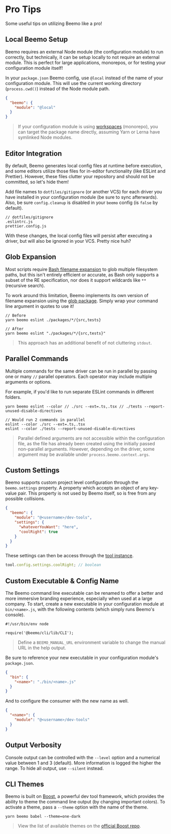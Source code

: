 # Pro Tips

Some useful tips on utilizing Beemo like a pro!

## Local Beemo Setup

Beemo requires an external Node module (the configuration module) to run correctly, but technically,
it can be setup locally to not require an external module. This is perfect for large applications,
monorepos, or for testing your configuration module itself!

In your `package.json` Beemo config, use `@local` instead of the name of your configuration module.
This will use the current working directory (`process.cwd()`) instead of the Node module path.

```json
{
  "beemo": {
    "module": "@local"
  }
}
```

> If your configuration module is using [workspaces](./workspaces.md) (monorepo), you can target the
> package name directly, assuming Yarn or Lerna have symlinked Node modules.

## Editor Integration

By default, Beemo generates local config files at runtime before execution, and some editors utilize
those files for in-editor functionality (like ESLint and Prettier). However, these files clutter
your repository and should not be committed, so let's hide them!

Add file names to `dotfiles/gitignore` (or another VCS) for each driver you have installed in your
configuration module (be sure to sync afterwards). Also, be sure `config.cleanup` is disabled in
your `beemo` config (is `false` by default).

```
// dotfiles/gitignore
.eslintrc.js
prettier.config.js
```

With these changes, the local config files will persist after executing a driver, but will also be
ignored in your VCS. Pretty nice huh?

## Glob Expansion

Most scripts require [Bash filename expansion](http://tldp.org/LDP/abs/html/globbingref.html) to
glob multiple filesystem paths, but this isn't entirely efficient or accurate, as Bash only supports
a subset of the RE specification, nor does it support wildcards like `**` (recursive search).

To work around this limitation, Beemo implements its own version of filename expansion using the
[glob package](https://www.npmjs.com/package/glob). Simply wrap your command line argument in quotes
to use it!

```
// Before
yarn beemo eslint ./packages/*/{src,tests}

// After
yarn beemo eslint "./packages/*/{src,tests}"
```

> This approach has an additional benefit of not cluttering `stdout`.

## Parallel Commands

Multiple commands for the same driver can be run in parallel by passing one or many `//` parallel
operators. Each operator may include multiple arguments or options.

For example, if you'd like to run separate ESLint commands in different folders.

```
yarn beemo eslint --color // ./src --ext=.ts,.tsx // ./tests --report-unused-disable-directives

// Would run 2 commands in parallel
eslint --color ./src --ext=.ts,.tsx
eslint --color ./tests --report-unused-disable-directives
```

> Parallel defined arguments are not accessible within the configuration file, as the file has
> already been created using the initially passed non-parallel arguments. However, depending on the
> driver, some argument may be available under `process.beemo.context.args`.

## Custom Settings

Beemo supports custom project level configuration through the `beemo.settings` property. A property
which accepts an object of any key-value pair. This property is not used by Beemo itself, so is free
from any possible collisions.

```json
{
  "beemo": {
    "module": "@<username>/dev-tools",
    "settings": {
      "whateverYouWant": "here",
      "coolRight": true
    }
  }
}
```

These settings can then be access through the [tool instance](./tool.md).

```js
tool.config.settings.coolRight; // boolean
```

## Custom Executable & Config Name

The Beemo command line executable can be renamed to offer a better and more immersive branding
experience, especially when used at a large company. To start, create a new executable in your
configuration module at `bin/<name>.js`, with the following contents (which simply runs Beemo's
console).

```
#!/usr/bin/env node

require('@beemo/cli/lib/CLI');
```

> Define a `BEEMO_MANUAL_URL` environment variable to change the manual URL in the help output.

Be sure to reference your new executable in your configuration module's `package.json`.

```json
{
  "bin": {
    "<name>": "./bin/<name>.js"
  }
}
```

And to configure the consumer with the new name as well.

```json
{
  "<name>": {
    "module": "@<username>/dev-tools"
  }
}
```

## Output Verbosity

Console output can be controlled with the `--level` option and a numerical value between 1 and 3
(default). More information is logged the higher the range. To hide all output, use `--silent`
instead.

## CLI Themes

Beemo is built on [Boost](https://github.com/milesj/boost), a powerful dev tool framework, which
provides the ability to theme the command line output (by changing important colors). To activate a
theme, pass a `--theme` option with the name of the theme.

```
yarn beemo babel --theme=one-dark
```

> View the list of available themes on the
> [official Boost repo](https://github.com/milesj/boost/blob/master/src/themes.ts).
